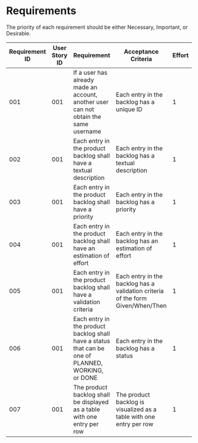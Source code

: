 # Requirements

The priority of each requirement should be either Necessary, Important, or Desirable.

| Requirement ID | User Story ID | Requirement | Acceptance Criteria | Effort | Priority | Status |
|----------------|---------------|-------------|---------------------|--------|----------|--------|
|            001 |           001 | If a user has already made an account, another user can not obtain the same username             | Each entry in the backlog has a unique ID | 1 | Necessary | Verified |
|            002 |           001 | Each entry in the product backlog shall have a textual description   | Each entry in the backlog has a textual description | 1 | Necessary | Verified |
|            003 |           001 | Each entry in the product backlog shall have a priority | Each entry in the backlog has a priority | 1 | Necessary | Verified |
|            004 |           001 | Each entry in the product backlog shall have an estimation of effort | Each entry in the backlog has an estimation of effort | 1 | Necessary | Verified |
|            005 |           001 | Each entry in the product backlog shall have a validation criteria   | Each entry in the backlog has a validation criteria of the form Given/When/Then | 1 | Necessary | Verified |
|            006 |           001 | Each entry in the product backlog shall have a status that can be one of PLANNED, WORKING, or DONE | Each entry in the backlog has a status | 1 | Necessary | Verified |
|            007 |           001 | The product backlog shall be displayed as a table with one entry per row | The product backlog is visualized as a table with one entry per row | 1 | Necessary | Verified |
